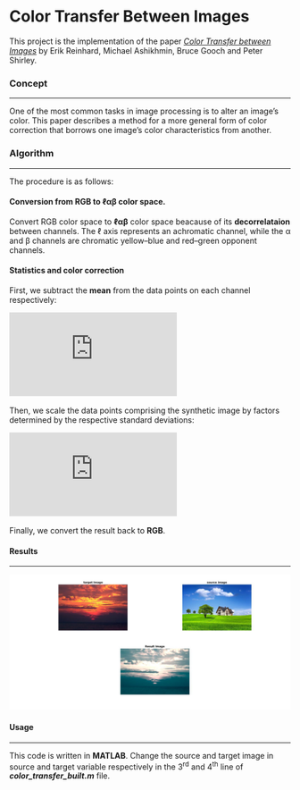 # Color Transfer Between Images

This project is the implementation of the paper [_Color Transfer
between Images_](http://www.cs.utah.edu/~shirley/papers/ColorTransfer.pdf) by Erik Reinhard, Michael Ashikhmin, Bruce Gooch and Peter Shirley.
### Concept
----------------------------
One of the most common tasks in image processing is to alter an image’s color. This paper describes a method for a more general form of color correction that borrows one image’s color characteristics from another.

### Algorithm
---

The procedure is as follows:
#### Conversion from RGB to ℓαβ color space.
Convert RGB color space to **ℓαβ** color space beacause of its **decorrelataion** between channels. The ℓ axis represents an achromatic channel, while the α and β channels are chromatic yellow–blue and red–green opponent channels. 

#### Statistics and color correction
First, we subtract the **mean** from the data points on each channel respectively:

![image](http://www.sciweavers.org/tex2img.php?eq=%24%5Cell%5E%2A%20%3D%20%5Cell%20-%20%5Clangle%20%5Cell%20%5Crangle%5C%5C%0A%5Calpha%5E%2A%20%3D%20%5Calpha%20-%20%5Clangle%20%5Calpha%20%5Crangle%5C%5C%20%5C%5C%0A%5Cbeta%5E%2A%20%3D%20%5Cbeta%20-%20%5Clangle%20%5Cbeta%20%5Crangle%5C%5C&bc=White&fc=Black&im=jpg&fs=12&ff=arev&edit=0)

Then, we scale the data points comprising the synthetic image by factors determined by the respective standard deviations:


![img](http://www.sciweavers.org/tex2img.php?eq=%5Cell%5E%7B%27%7D%3D%5Cfrac%7B%5Csigma_t%5E%7B%5Cell%7D%7D%7B%5Csigma_s%5E%7B%5Cell%7D%7D%5Cell%5E%2A%5C%5C%20%5C%5C%20%5C%5C%0A%5Calpha%5E%7B%27%7D%3D%5Cfrac%7B%5Csigma_t%5E%7B%5Calpha%7D%7D%7B%5Csigma_s%5E%7B%5Calpha%7D%7D%5Calpha%5E%2A%5C%5C%20%5C%5C%20%5C%5C%0A%5Cbeta%5E%7B%27%7D%3D%5Cfrac%7B%5Csigma_t%5E%7B%5Cbeta%7D%7D%7B%5Csigma_s%5E%7B%5Cbeta%7D%7D%5Cbeta%5E2A&bc=White&fc=Black&im=jpg&fs=12&ff=arev&edit=0)

 Finally, we convert the result back to **RGB**.
 
#### Results
---
![alt result](color_transfer_result.jpg)

#### Usage
---
This code is written in **MATLAB**. Change the source and target image in source and target variable respectively in the 3<sup>rd</sup> and 4<sup>th</sup> line of ***color_transfer_built.m*** file.

